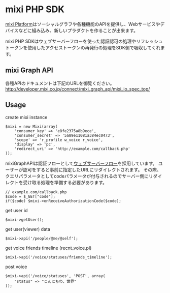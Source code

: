 mixi PHP SDK
==========================
[mixi Platform](http://developer.mixi.co.jp/)はソーシャルグラフや各種機能のAPIを提供し、Webサービスやデバイスなどに組み込み、新しいプラダクトを作ることが出来ます。

mixi PHP SDKはウェブサーバーフローを使った認証認可の処理やリフレッシュトークンを使用したアクセストークンの再発行の処理をSDK側で吸収してくれます。

mixi Graph API
-----
各種APIのドキュメントは下記のURLを御覧ください。
http://developer.mixi.co.jp/connect/mixi_graph_api/mixi_io_spec_top/

Usage
-----

create mixi instance

    $mixi = new Mixi(array(
        'consumer_key' => 'e8fe2375a8b9ece',
        'consumer_secret' => '5a89e11081a384ec0473',
        'scope' => 'r_profile w_voice r_voice',
        'display' => 'pc',
        'redirect_uri' => 'http://example.com/callback.php'
    ));

mixiGraphAPIは認証フローとして[ウェブサーバーフロー][webserverflow]を採用しています。
ユーザーが認可をすると事前に指定したURLにリダイレクトされます。
その際、クエリパラメータとしてcodeパラメータが付与されるのでサーバー側にリダイレクトを受け取る処理を準備する必要があります。

    // example.com/callback.php
    $code = $_GET["code"];
    if($code) $mixi->onReceiveAuthorizationCode($code);

[webserverflow]: http://openid-foundation-japan.github.com/draft-ietf-oauth-v2.ja.html#anchor6

get user id

    $mixi->getUser();

get user(viewer) data

    $mixi->api('/people/@me/@self');

get voice friends timeline (recnt_voice.pl)

    $mixi->api('/voice/statuses/friends_timeline');

post voice

    $mixi->api('/voice/statuses', 'POST', array(
        "status" => "こんにちわ、世界"
    ));
